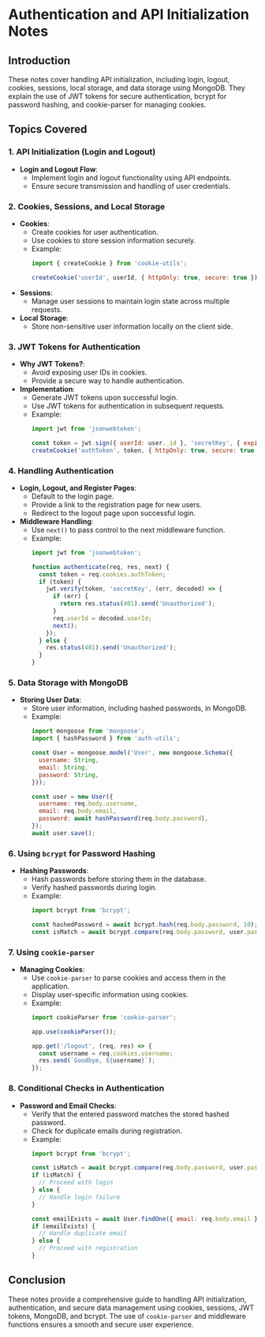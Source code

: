 # Authentication and API Initialization Notes

## Introduction
These notes cover handling API initialization, including login, logout, cookies, sessions, local storage, and data storage using MongoDB. They explain the use of JWT tokens for secure authentication, bcrypt for password hashing, and cookie-parser for managing cookies.

## Topics Covered

### 1. API Initialization (Login and Logout)
- **Login and Logout Flow**:
  - Implement login and logout functionality using API endpoints.
  - Ensure secure transmission and handling of user credentials.

### 2. Cookies, Sessions, and Local Storage
- **Cookies**:
  - Create cookies for user authentication.
  - Use cookies to store session information securely.
  - Example:
    ```javascript
    import { createCookie } from 'cookie-utils';

    createCookie('userId', userId, { httpOnly: true, secure: true });
    ```
- **Sessions**:
  - Manage user sessions to maintain login state across multiple requests.
- **Local Storage**:
  - Store non-sensitive user information locally on the client side.

### 3. JWT Tokens for Authentication
- **Why JWT Tokens?**:
  - Avoid exposing user IDs in cookies.
  - Provide a secure way to handle authentication.
- **Implementation**:
  - Generate JWT tokens upon successful login.
  - Use JWT tokens for authentication in subsequent requests.
  - Example:
    ```javascript
    import jwt from 'jsonwebtoken';

    const token = jwt.sign({ userId: user._id }, 'secretKey', { expiresIn: '1h' });
    createCookie('authToken', token, { httpOnly: true, secure: true });
    ```

### 4. Handling Authentication
- **Login, Logout, and Register Pages**:
  - Default to the login page.
  - Provide a link to the registration page for new users.
  - Redirect to the logout page upon successful login.
- **Middleware Handling**:
  - Use `next()` to pass control to the next middleware function.
  - Example:
    ```javascript
    import jwt from 'jsonwebtoken';

    function authenticate(req, res, next) {
      const token = req.cookies.authToken;
      if (token) {
        jwt.verify(token, 'secretKey', (err, decoded) => {
          if (err) {
            return res.status(401).send('Unauthorized');
          }
          req.userId = decoded.userId;
          next();
        });
      } else {
        res.status(401).send('Unauthorized');
      }
    }
    ```

### 5. Data Storage with MongoDB
- **Storing User Data**:
  - Store user information, including hashed passwords, in MongoDB.
  - Example:
    ```javascript
    import mongoose from 'mongoose';
    import { hashPassword } from 'auth-utils';

    const User = mongoose.model('User', new mongoose.Schema({
      username: String,
      email: String,
      password: String,
    }));

    const user = new User({
      username: req.body.username,
      email: req.body.email,
      password: await hashPassword(req.body.password),
    });
    await user.save();
    ```

### 6. Using `bcrypt` for Password Hashing
- **Hashing Passwords**:
  - Hash passwords before storing them in the database.
  - Verify hashed passwords during login.
  - Example:
    ```javascript
    import bcrypt from 'bcrypt';

    const hashedPassword = await bcrypt.hash(req.body.password, 10);
    const isMatch = await bcrypt.compare(req.body.password, user.password);
    ```

### 7. Using `cookie-parser`
- **Managing Cookies**:
  - Use `cookie-parser` to parse cookies and access them in the application.
  - Display user-specific information using cookies.
  - Example:
    ```javascript
    import cookieParser from 'cookie-parser';

    app.use(cookieParser());

    app.get('/logout', (req, res) => {
      const username = req.cookies.username;
      res.send(`Goodbye, ${username}`);
    });
    ```

### 8. Conditional Checks in Authentication
- **Password and Email Checks**:
  - Verify that the entered password matches the stored hashed password.
  - Check for duplicate emails during registration.
  - Example:
    ```javascript
    import bcrypt from 'bcrypt';

    const isMatch = await bcrypt.compare(req.body.password, user.password);
    if (isMatch) {
      // Proceed with login
    } else {
      // Handle login failure
    }

    const emailExists = await User.findOne({ email: req.body.email });
    if (emailExists) {
      // Handle duplicate email
    } else {
      // Proceed with registration
    }
    ```

## Conclusion
These notes provide a comprehensive guide to handling API initialization, authentication, and secure data management using cookies, sessions, JWT tokens, MongoDB, and bcrypt. The use of `cookie-parser` and middleware functions ensures a smooth and secure user experience.
